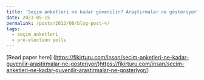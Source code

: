 ```yaml
---
title: 'Seçim anketleri ne kadar güvenilir? Araştırmalar ne gösteriyor?'
date: 2023-05-15
permalink: /posts/2012/08/blog-post-4/
tags:
  - seçim anketleri
  - pre-election polls
---
```


[Read paper here] (https://fikirturu.com/insan/secim-anketleri-ne-kadar-guvenilir-arastirmalar-ne-gosteriyor/)https://fikirturu.com/insan/secim-anketleri-ne-kadar-guvenilir-arastirmalar-ne-gosteriyor/)

